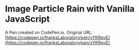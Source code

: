 # Image Particle Rain with Vanilla JavaScript

A Pen created on CodePen.io. Original URL: [https://codepen.io/franksLaboratory/pen/vYKRpvE](https://codepen.io/franksLaboratory/pen/vYKRpvE).


